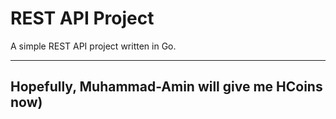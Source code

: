 # REST API Project

A simple REST API project written in Go.

---

## Hopefully, Muhammad-Amin will give me HCoins now)
